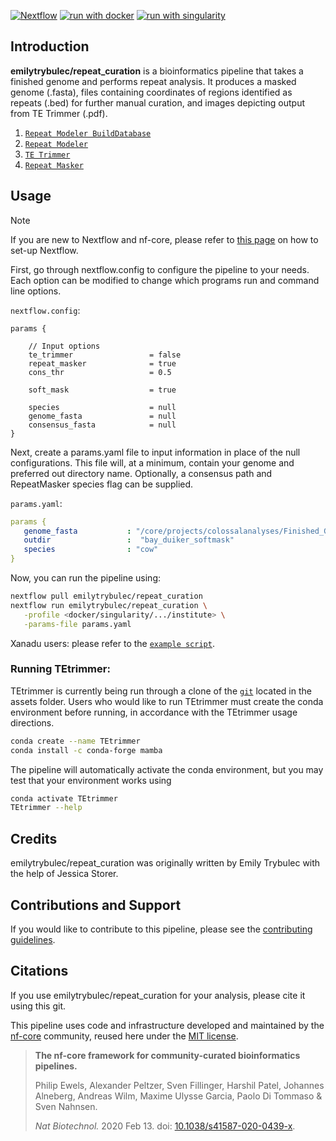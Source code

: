 [![Nextflow](https://img.shields.io/badge/nextflow%20DSL2-%E2%89%A523.04.0-23aa62.svg)](https://www.nextflow.io/)
[![run with docker](https://img.shields.io/badge/run%20with-docker-0db7ed?labelColor=000000&logo=docker)](https://www.docker.com/)
[![run with singularity](https://img.shields.io/badge/run%20with-singularity-1d355c.svg?labelColor=000000)](https://sylabs.io/docs/)

## Introduction

**emilytrybulec/repeat_curation** is a bioinformatics pipeline that takes a finished genome and performs repeat analysis. It produces a masked genome (.fasta), files containing coordinates of regions identified as repeats (.bed) for further manual curation, and images depicting output from TE Trimmer (.pdf). 

1. [`Repeat Modeler BuildDatabase`](https://github.com/Dfam-consortium/RepeatModeler/tree/master?tab=readme-ov-file#example-run) 
2. [`Repeat Modeler`](https://github.com/Dfam-consortium/RepeatModeler)
3. [`TE Trimmer`](https://github.com/qjiangzhao/TEtrimmer)
4. [`Repeat Masker`](https://www.repeatmasker.org/)
   

## Usage

> [!NOTE]
> If you are new to Nextflow and nf-core, please refer to [this page](https://nf-co.re/docs/usage/installation) on how to set-up Nextflow.

First, go through nextflow.config to configure the pipeline to your needs. Each option can be modified to change which programs run and command line options.  


`nextflow.config`:

```config
params {

    // Input options
    te_trimmer                 = false
    repeat_masker              = true
    cons_thr                   = 0.5

    soft_mask                  = true

    species                    = null
    genome_fasta               = null
    consensus_fasta            = null
}
```


Next, create a params.yaml file to input information in place of the null configurations. This file will, at a minimum, contain your genome and preferred out directory name. Optionally, a consensus path and RepeatMasker species flag can be supplied.    
  
`params.yaml`:

```yaml
params {
   genome_fasta           : "/core/projects/colossalanalyses/Finished_Genomes_for_Annotation/BayDuikerCDO11_5Jan2023_RaconR3.fasta"
   outdir                 :  "bay_duiker_softmask"
   species                : "cow"
}
```

Now, you can run the pipeline using:

```bash
nextflow pull emilytrybulec/repeat_curation
nextflow run emilytrybulec/repeat_curation \
   -profile <docker/singularity/.../institute> \
   -params-file params.yaml
```

Xanadu users: please refer to the [`example script`](https://github.com/emilytrybulec/repeat_curation/blob/main/nextflow.sh).    

### Running TEtrimmer:
TEtrimmer is currently being run through a clone of the [`git`](https://github.com/qjiangzhao/TEtrimmer/blob/main/README.md) located in the assets folder. Users who would like to run TEtrimmer must create the conda environment before running, in accordance with the TEtrimmer usage directions. 
```bash
conda create --name TEtrimmer
conda install -c conda-forge mamba
```
The pipeline will automatically activate the conda environment, but you may test that your environment works using
```bash
conda activate TEtrimmer
TEtrimmer --help
```
## Credits

emilytrybulec/repeat_curation was originally written by Emily Trybulec with the help of Jessica Storer.


## Contributions and Support

If you would like to contribute to this pipeline, please see the [contributing guidelines](.github/CONTRIBUTING.md).

## Citations
If you use emilytrybulec/repeat_curation for your analysis, please cite it using this git.


This pipeline uses code and infrastructure developed and maintained by the [nf-core](https://nf-co.re) community, reused here under the [MIT license](https://github.com/nf-core/tools/blob/master/LICENSE).

> **The nf-core framework for community-curated bioinformatics pipelines.**
>
> Philip Ewels, Alexander Peltzer, Sven Fillinger, Harshil Patel, Johannes Alneberg, Andreas Wilm, Maxime Ulysse Garcia, Paolo Di Tommaso & Sven Nahnsen.
>
> _Nat Biotechnol._ 2020 Feb 13. doi: [10.1038/s41587-020-0439-x](https://dx.doi.org/10.1038/s41587-020-0439-x).
